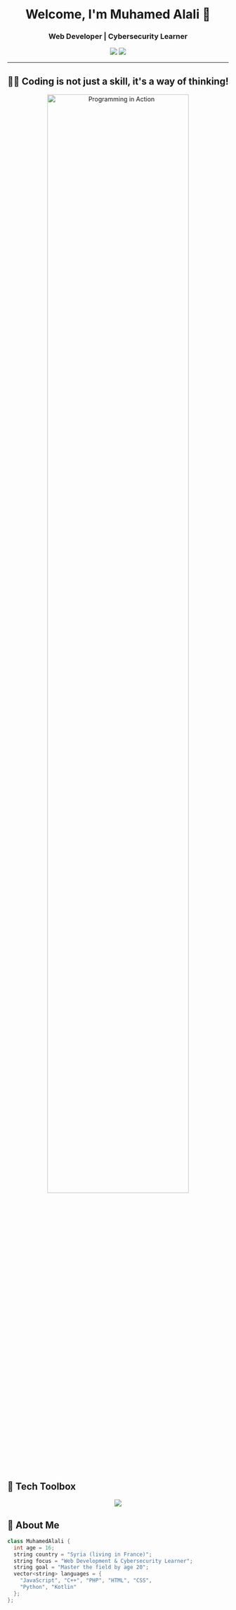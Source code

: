 <h1 align="center">Welcome, I'm Muhamed Alali 👋</h1>
<h3 align="center">Web Developer | Cybersecurity Learner </h3>

<p align="center">
  <a href="mailto:mhy5285@gmail.com"><img src="https://img.shields.io/badge/Gmail-mhy5285@gmail.com-red?style=for-the-badge&logo=gmail&logoColor=white" /></a>
  <a href="https://github.com/mhmd2587"><img src="https://img.shields.io/badge/GitHub-mhmd2587-181717?style=for-the-badge&logo=github&logoColor=white" /></a>
  <a href="https://www.instagram.com/mtspm15/"> <i class="fa-brands fa-instagram"></i> </a>
</p>

---

<h2 align="center">👨‍💻 Coding is not just a skill, it's a way of thinking!</h2>
<p align="center">
  <img src="https://media.giphy.com/media/26tn33aiTi1jkl6H6/giphy.gif" width="80%" alt="Programming in Action" />
</p>

## 🧰 Tech Toolbox

<p align="center"> <img src="https://skillicons.dev/icons?i=javascript,cpp,php,html,css,python,kotlin" /> </p>
</p>

## 🧠 About Me

```cpp
class MuhamedAlali {
  int age = 16;
  string country = "Syria (living in France)";
  string focus = "Web Development & Cybersecurity Learner";
  string goal = "Master the field by age 20";
  vector<string> languages = {
    "JavaScript", "C++", "PHP", "HTML", "CSS",
    "Python", "Kotlin"
  };
};
